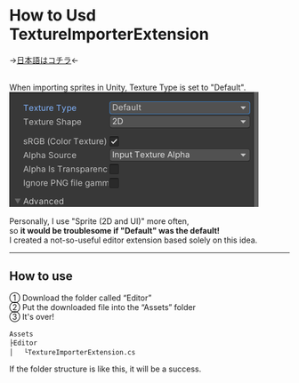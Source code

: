 # How to Usd TextureImporterExtension

→[日本語はコチラ](https://github.com/mixtuti/TextureImporterExtension/blob/main/README-JP.md)←<br><br>

When importing sprites in Unity, Texture Type is set to "Default".<br>
![ダミー](Image/TexterType.png)<br>

Personally, I use "Sprite (2D and UI)" more often, <br>
so **it would be troublesome if "Default" was the default!**<br>
I created a not-so-useful editor extension based solely on this idea.
<hr>

## How to use
① Download the folder called “Editor”<br>
② Put the downloaded file into the “Assets” folder<br>
③ It's over! <br>

```
Assets
├Editor
│　 └TextureImporterExtension.cs
```

If the folder structure is like this, it will be a success.
